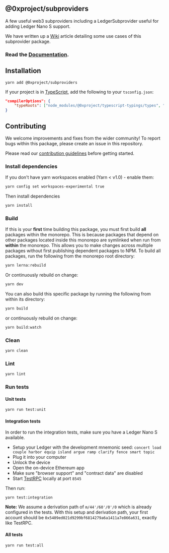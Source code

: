 ## @0xproject/subproviders

A few useful web3 subproviders including a LedgerSubprovider useful for adding Ledger Nano S support.

We have written up a [Wiki](https://0xproject.com/wiki#Web3-Provider-Examples) article detailing some use cases of this subprovider package.

### Read the [Documentation](0xproject.com/docs/subproviders).

## Installation

```
yarn add @0xproject/subproviders
```

If your project is in [TypeScript](https://www.typescriptlang.org/), add the following to your `tsconfig.json`:

```json
"compilerOptions": {
    "typeRoots": ["node_modules/@0xproject/typescript-typings/types", "node_modules/@types"],
}
```

## Contributing

We welcome improvements and fixes from the wider community! To report bugs within this package, please create an issue in this repository.

Please read our [contribution guidelines](./CONTRIBUTING.md) before getting started.

### Install dependencies

If you don't have yarn workspaces enabled (Yarn < v1.0) - enable them:

```bash
yarn config set workspaces-experimental true
```

Then install dependencies

```bash
yarn install
```

### Build

If this is your **first** time building this package, you must first build **all** packages within the monorepo. This is because packages that depend on other packages located inside this monorepo are symlinked when run from **within** the monorepo. This allows you to make changes across multiple packages without first publishing dependent packages to NPM. To build all packages, run the following from the monorepo root directory:

```bash
yarn lerna:rebuild
```

Or continuously rebuild on change:

```bash
yarn dev
```

You can also build this specific package by running the following from within its directory:

```bash
yarn build
```

or continuously rebuild on change:

```bash
yarn build:watch
```

### Clean

```bash
yarn clean
```

### Lint

```bash
yarn lint
```

### Run tests

#### Unit tests

```bash
yarn run test:unit
```

#### Integration tests

In order to run the integration tests, make sure you have a Ledger Nano S available.

*   Setup your Ledger with the development mnemonic seed: `concert load couple harbor equip island argue ramp clarify fence smart topic`
*   Plug it into your computer
*   Unlock the device
*   Open the on-device Ethereum app
*   Make sure "browser support" and "contract data" are disabled
*   Start [TestRPC](https://github.com/trufflesuite/ganache-cli) locally at port `8545`

Then run:

```
yarn test:integration
```

**Note:** We assume a derivation path of `m/44'/60'/0'/0` which is already configured in the tests. With this setup and derivation path, your first account should be `0x5409ed021d9299bf6814279a6a1411a7e866a631`, exactly like TestRPC.

#### All tests

```bash
yarn run test:all
```
